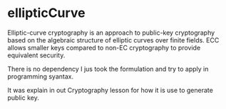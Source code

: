 # ellipticCurve
Elliptic-curve cryptography is an approach to public-key cryptography based on the algebraic structure of elliptic curves over finite fields. 
ECC allows smaller keys compared to non-EC cryptography to provide equivalent security.

There is no dependency I jus took the formulation and try to apply in programming syantax.

It was explain in out Cryptography lesson for how it is use to generate public key.
